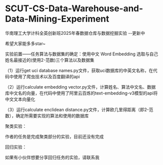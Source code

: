 # SCUT-CS-Data-Warehouse-and-Data-Mining-Experiment
华南理工大学计科全英创新班2025年春数据仓库与数据挖掘实验  --更新中

希望大家能多多star~

实验前置——任务算法与数据集的确定：使用中文 Word Embedding 选取与自己姓名最接近的(使用2-范数)三个算法以及数据集

（1）运行get uci database names.py文件，获取uci数据库的中英文名称，在代码中使用了爬虫技术以及百度翻译的api

（2）运行calculate embedding vector.py文件，计算姓名、算法中文名、数据库中文名的向量，在代码中使用了阿里云百炼的text-embedding-v3模型的api将中文文本向量化

（3）运行calculate enclidean distance.py文件，计算欧几里得距离（即2-范数），确定所需要实现的算法和使用的数据库

聚类实验：

作者的任务是完成聚类部分的实验，目前还没有完成

回归实验：

如果有小伙伴想要分享回归任务的实验，请联系我
